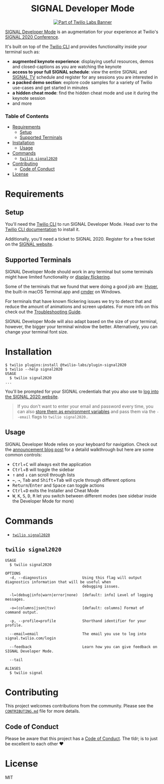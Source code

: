 <p align="center"><img src="assets/signal-developer-mode-header.png" alt=""></p>
<h1 align="center">SIGNAL Developer Mode</h1>
<p align="center"><a href="https://github.com/twilio-labs/about"><img src="https://img.shields.io/static/v1?label=&message=Twilio-Labs&color=F22F46&labelColor=0D122B&logo=twilio&style=for-the-badge" alt="Part of Twilio Labs Banner"></a></p>

[SIGNAL Developer Mode](https://twil.io/signal-developer-mode) is an augmentation for your experience at Twilio's [SIGNAL 2020 Conference](https://signal.twilio.com).

It's built on top of the [Twilio CLI](https://twil.io/cli) and provides functionality inside your terminal such as:
* __augmented keynote experience__: displaying useful resources, demos and closed-captions as you are watching the keynote
* __access to your full SIGNAL schedule__: view the entire SIGNAL and [SIGNAL TV](https://twitch.tv/twilio) schedule and register for any sessions you are interested in
* __a packed demo section__: explore code samples for a variety of Twilio use-cases and get started in minutes
* __a hidden cheat mode__: find the hidden cheat mode and use it during the keynote session
* and more

### __Table of Contents__

<!-- toc -->
- [Requirements](#requirements)
  - [Setup](#setup)
  - [Supported Terminals](#supported-terminals)
- [Installation](#installation)
  - [Usage](#usage)
- [Commands](#commands)
  - [`twilio signal2020`](#twilio-signal2020)
- [Contributing](#contributing)
  - [Code of Conduct](#code-of-conduct)
- [License](#license)
<!-- tocstop -->
# Requirements

## Setup

You'll need the [Twilio CLI](https://twil.io/cli) to run SIGNAL Developer Mode. Head over to the [Twilio CLI documentation](https://www.twilio.com/docs/twilio-cli/quickstart) to install it.

Additionally, you'll need a ticket to SIGNAL 2020. Register for a free ticket on the [SIGNAL website](https://signal.twilio.com).

## Supported Terminals

SIGNAL Developer Mode should work in any terminal but some terminals might have limited functionality or [display flickering](https://github.com/vadimdemedes/ink/issues/359). 

Some of the terminals that we found that were doing a good job are: [Hyper](https://hyper.is), the built-in macOS Terminal.app and [cmder](https://cmder.net/) on Windows.

For terminals that have known flickering issues we try to detect that and reduce the amount of animations and screen updates. For more info on this check out the [Troubleshooting Guide](docs/TROUBLESHOOTING.md).

SIGNAL Developer Mode will also adapt based on the size of your terminal, however, the bigger your terminal window the better. Alternatively, you can change your terminal font size.

# Installation

```sh-session
$ twilio plugins:install @twilio-labs/plugin-signal2020
$ twilio --help signal2020
USAGE
  $ twilio signal2020
...
```

You'll be prompted for your SIGNAL credentials that you also use to [log into the SIGNAL 2020 website](https://signal.twilio.com/login).

> If you don't want to enter your email and password every time, you can also [store them as environment variables](https://www.twilio.com/blog/2017/01/how-to-set-environment-variables.html) and pass them via the `--email` flags to `twilio signal2020`..

## Usage

SIGNAL Developer Mode relies on your keyboard for navigation. Check out the [announcement blog post](https://twil.io/signal-developer-mode) for a detaild walkthrough but here are some common controls:
* <kbd>Ctrl</kbd>+<kbd>C</kbd> will always exit the application
* <kbd>Ctrl</kbd>+<kbd>B</kbd> will toggle the sidebar
* <kbd>&uarr;</kbd> and <kbd>&darr;</kbd> can scroll through lists
* <kbd>&larr;</kbd>, <kbd>&rarr;</kbd>, <kbd>Tab</kbd> and <kbd>Shift</kbd>+<kbd>Tab</kbd> will cycle through different options
* <kbd>Return</kbd>/<kbd>Enter</kbd> and <kbd>Space</kbd> can toggle actions
* <kbd>Ctrl</kbd>+<kbd>D</kbd> exits the Installer and Cheat Mode
* <kbd>W</kbd>, <kbd>K</kbd>, <kbd>S</kbd>, <kbd>D</kbd>, <kbd>R</kbd> let you switch between different modes (see sidebar inside the Developer Mode for more)


# Commands
* [`twilio signal2020`](#twilio-signal2020)

## `twilio signal2020`

```
USAGE
  $ twilio signal2020

OPTIONS
  -d, --diagnostics                Using this flag will output diagnostics information that will be useful when
                                   debugging issues.

  -l=(debug|info|warn|error|none)  [default: info] Level of logging messages.

  -o=(columns|json|tsv)            [default: columns] Format of command output.

  -p, --profile=profile            Shorthand identifier for your profile.

  --email=email                    The email you use to log into signal.twilio.com/login

  --feedback                       Learn how you can give feedback on SIGNAL Developer Mode.

  --tail

ALIASES
  $ twilio signal
```

# Contributing

This project welcomes contributions from the community. Please see the [`CONTRIBUTING.md`](docs/CONTRIBUTING.md) file for more details.

## Code of Conduct

Please be aware that this project has a [Code of Conduct](https://github.com/twilio-labs/.github/blob/master/CODE_OF_CONDUCT.md). The tldr; is to just be excellent to each other ❤️

# License

MIT
